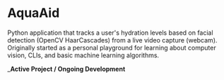 # AquaAid

Python application that tracks a user's hydration levels based on facial detection (OpenCV HaarCascades) from a live video capture (webcam). Originally started as a personal playground for learning about computer vision, CLIs, and basic machine learning algorithms.

___Active Project / Ongoing Development__
